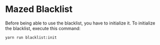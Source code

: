 # Mazed Blacklist

Before being able to use the blacklist, you have to initialize it.
To initialize the blacklist, execute this command:

```
yarn run blacklist:init
```
